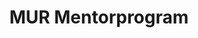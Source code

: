 ---
title: "MUR Mentorprogram"
firstHash: "mur-mentorprogram"
subMenu: "mur"
firstText: "MUR-programmet erbjuder en mängd fantastiska fördelar.
<br>
<br>
I mentorprogrammet får du en skräddarsydd och individuell plan utifrån dina behov, önskemål och målbilder enligt fem moduler som leder dig genom din personliga utveckling under sex månader.
<br>
<br>
I mentorprogrammet får du med dig kunskaper och erfarenheter för att hjälpa dig att lyckas och bli en hållbart högpresterande ledare. Du får en bundsförvant att gå till när du känner dig osäker eller i behov av stöd. Du får hjälp med att sätta och uppnå dina mål, fatta smarta beslut, lösa utmaningar, lära dig nya färdigheter eller få ett utanförperspektiv när jobbet erbjuder frustration, känslan av att ha fastnat eller helt enkelt när du behöver en sparringpartner som utmanar dig i din personliga utveckling. Fördelarna är verkligen oändliga.
<br>
<br>
Lita på dig själv. Ta råd från din mentor.
<br>
<br>
"
firstImg: "mentorprogram.jpg"
firstImgSmall: "big"
---